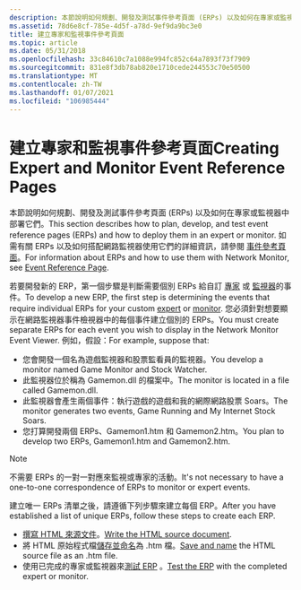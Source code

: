 ```yaml
---
description: 本節說明如何規劃、開發及測試事件參考頁面 (ERPs) 以及如何在專家或監視器中部署它們。 如需有關 ERPs 以及如何搭配網路監視器使用它們的詳細資訊，請參閱事件參考頁面。
ms.assetid: 78d6e8cf-785e-4d5f-a78d-9ef9da9bc3e0
title: 建立專家和監視事件參考頁面
ms.topic: article
ms.date: 05/31/2018
ms.openlocfilehash: 33c84610c7a1088e994fc852c64a7893f73f7909
ms.sourcegitcommit: 831e8f3db78ab820e1710cede244553c70e50500
ms.translationtype: MT
ms.contentlocale: zh-TW
ms.lasthandoff: 01/07/2021
ms.locfileid: "106985444"
---
```

# <a name="creating-expert-and-monitor-event-reference-pages"></a><span data-ttu-id="f9a14-104">建立專家和監視事件參考頁面</span><span class="sxs-lookup"><span data-stu-id="f9a14-104">Creating Expert and Monitor Event Reference Pages</span></span>

<span data-ttu-id="f9a14-105">本節說明如何規劃、開發及測試事件參考頁面 (ERPs) 以及如何在專家或監視器中部署它們。</span><span class="sxs-lookup"><span data-stu-id="f9a14-105">This section describes how to plan, develop, and test event reference pages (ERPs) and how to deploy them in an expert or monitor.</span></span> <span data-ttu-id="f9a14-106">如需有關 ERPs 以及如何搭配網路監視器使用它們的詳細資訊，請參閱 [事件參考頁面](event-reference-page.md)。</span><span class="sxs-lookup"><span data-stu-id="f9a14-106">For information about ERPs and how to use them with Network Monitor, see [Event Reference Page](event-reference-page.md).</span></span>

<span data-ttu-id="f9a14-107">若要開發新的 ERP，第一個步驟是判斷需要個別 ERPs 給自訂 [專家](experts.md) 或 [監視器](monitors.md)的事件。</span><span class="sxs-lookup"><span data-stu-id="f9a14-107">To develop a new ERP, the first step is determining the events that require individual ERPs for your custom [expert](experts.md) or [monitor](monitors.md).</span></span> <span data-ttu-id="f9a14-108">您必須針對想要顯示在網路監視器事件檢視器中的每個事件建立個別的 ERPs。</span><span class="sxs-lookup"><span data-stu-id="f9a14-108">You must create separate ERPs for each event you wish to display in the Network Monitor Event Viewer.</span></span> <span data-ttu-id="f9a14-109">例如，假設：</span><span class="sxs-lookup"><span data-stu-id="f9a14-109">For example, suppose that:</span></span>

-   <span data-ttu-id="f9a14-110">您會開發一個名為遊戲監視器和股票監看員的監視器。</span><span class="sxs-lookup"><span data-stu-id="f9a14-110">You develop a monitor named Game Monitor and Stock Watcher.</span></span>
-   <span data-ttu-id="f9a14-111">此監視器位於稱為 Gamemon.dll 的檔案中。</span><span class="sxs-lookup"><span data-stu-id="f9a14-111">The monitor is located in a file called Gamemon.dll.</span></span>
-   <span data-ttu-id="f9a14-112">此監視器會產生兩個事件：執行遊戲的遊戲和我的網際網路股票 Soars。</span><span class="sxs-lookup"><span data-stu-id="f9a14-112">The monitor generates two events, Game Running and My Internet Stock Soars.</span></span>
-   <span data-ttu-id="f9a14-113">您打算開發兩個 ERPs、Gamemon1.htm 和 Gamemon2.htm。</span><span class="sxs-lookup"><span data-stu-id="f9a14-113">You plan to develop two ERPs, Gamemon1.htm and Gamemon2.htm.</span></span>

> [!Note]  
> <span data-ttu-id="f9a14-114">不需要 ERPs 的一對一對應來監視或專家的活動。</span><span class="sxs-lookup"><span data-stu-id="f9a14-114">It's not necessary to have a one-to-one correspondence of ERPs to monitor or expert events.</span></span>

 

<span data-ttu-id="f9a14-115">建立唯一 ERPs 清單之後，請遵循下列步驟來建立每個 ERP。</span><span class="sxs-lookup"><span data-stu-id="f9a14-115">After you have established a list of unique ERPs, follow these steps to create each ERP.</span></span>

-   <span data-ttu-id="f9a14-116">[撰寫 HTML 來源文件](writing-an-event-reference-page.md)。</span><span class="sxs-lookup"><span data-stu-id="f9a14-116">[Write the HTML source document](writing-an-event-reference-page.md).</span></span>
-   <span data-ttu-id="f9a14-117">將 HTML 原始程式檔[儲存並命名](naming-an-event-reference-page.md)為 .htm 檔。</span><span class="sxs-lookup"><span data-stu-id="f9a14-117">[Save and name](naming-an-event-reference-page.md) the HTML source file as an .htm file.</span></span>
-   <span data-ttu-id="f9a14-118">使用已完成的專家或監視器來[測試 ERP](testing-an-event-reference-page.md) 。</span><span class="sxs-lookup"><span data-stu-id="f9a14-118">[Test the ERP](testing-an-event-reference-page.md) with the completed expert or monitor.</span></span>

 

 



